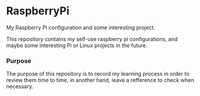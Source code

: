 # RaspberryPi
My Raspberry Pi configuration and some interesting project.

This repository contains my self-use raspberry pi configurations, and maybe some interesting Pi or Linux projects in the future.

### Purpose
The purpose of this repository is to record my learning process in order to review them time to time, in another hand, 
leave a refference to check when necessary. 
